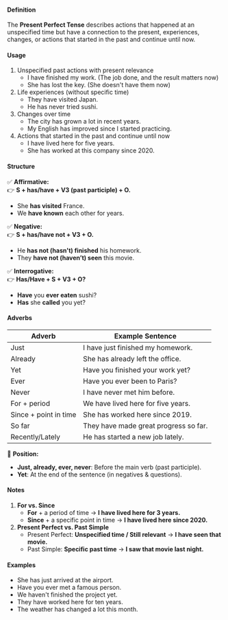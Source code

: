 #### **Definition**
The **Present Perfect Tense** describes actions that happened at an unspecified time but have a connection to the present, experiences, changes, or actions that started in the past and continue until now.

#### **Usage**
1. Unspecified past actions with present relevance
	- I have finished my work. (The job done, and the result matters now)
	- She has lost the key. (She doesn't have them now)
2. Life experiences (without specific time)
	- They have visited Japan.
	- He has never tried sushi.
3. Changes over time
	- The city has grown a lot in recent years.
	- My English has improved since I started practicing.
4. Actions that started in the past and continue until now
	- I have lived here for five years.
	- She has worked at this company since 2020.

#### **Structure**

✅ **Affirmative:**  
👉 **S + has/have + V3 (past participle) + O.**

- She **has visited** France.
- We **have known** each other for years.

✅ **Negative:**  
👉 **S + has/have not + V3 + O.**

- He **has not (hasn't) finished** his homework.
- They **have not (haven’t) seen** this movie.

✅ **Interrogative:**  
👉 **Has/Have + S + V3 + O?**

- **Have** you **ever eaten** sushi?
- **Has** she **called** you yet?

#### **Adverbs** 

| **Adverb**            | **Example Sentence**                  |
| --------------------- | ------------------------------------- |
| Just                  | I have just finished my homework.     |
| Already               | She has already left the office.      |
| Yet                   | Have you finished your work yet?      |
| Ever                  | Have you ever been to Paris?          |
| Never                 | I have never met him before.          |
| For + period          | We have lived here for five years.    |
| Since + point in time | She has worked here since 2019.       |
| So far                | They have made great progress so far. |
| Recently/Lately       | He has started a new job lately.      |

📌 **Position:**

- **Just, already, ever, never**: Before the main verb (past participle).
- **Yet**: At the end of the sentence (in negatives & questions).

#### **Notes**
1. **For vs. Since**
    - **For** + a period of time → **I have lived here for 3 years.**
    - **Since** + a specific point in time → **I have lived here since 2020.**
2. **Present Perfect vs. Past Simple**
    - Present Perfect: **Unspecified time / Still relevant** → **I have seen that movie.**
    - Past Simple: **Specific past time** → **I saw that movie last night.**

#### **Examples**
- She has just arrived at the airport.
- Have you ever met a famous person.
- We haven't finished the project yet.
- They have worked here for ten years.
- The weather has changed a lot this month.
